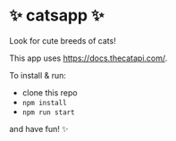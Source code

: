 # ✨ catsapp ✨

Look for cute breeds of cats!

This app uses https://docs.thecatapi.com/.

To install & run:
- clone this repo
- `npm install`
- `npm run start`

and have fun! ✨
